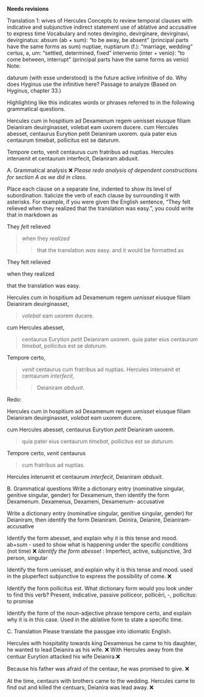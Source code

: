 **Needs revisions**

Translation 1: wives of Hercules
Concepts to review
temporal clauses with indicative and subjunctive
indirect statement
use of ablative and accusative to express time
Vocabulary and notes
devirgino, devirginare, devirginavi, devirginatus:
absum (ab + sum): “to be away, be absent” (principal parts have the same forms as sum)
nuptiae, nuptiarum (f.): “marriage, wedding”
certus, a, um: “settled, determined, fixed”
intervenio (inter + venio): “to come between, interrupt” (principal parts have the same forms as venio)
Note:

daturum (with esse understood) is the future active infinitive of do. Why does Hyginus use the infinitive here?
Passage to analyze
(Based on Hyginus, chapter 33.)

Highlighting like this indicates words or phrases referred to in the following grammatical questions.

Hercules cum in hospitium ad Dexamenum regem uenisset eiusque filiam Deianiram deuirginasset, volebat eam uxorem ducere. cum Hercules abesset, centaurus Eurytion petit Deianiram uxorem. quia pater eius centaurum timebat, pollicitus est se daturum.


Tempore certo, venit centaurus cum fratribus ad nuptias. Hercules interuenit et centaurum interfecit, Deianiram abduxit.


A. Grammatical analysis ❌ *Please redo analysis of dependent constructions for section A as we did in class.*

Place each clause on a separate line, indented to show its level of subordination. Italicize the verb of each clause by surrounding it with asterisks. For example, if you were given the English sentence, “They felt relieved when they realized that the translation was easy.”, you could write that in markdown as

They *felt* relieved
> when they *realized*
>> that the translation *was* easy. 
and it would be formatted as

They felt relieved

when they realized

that the translation was easy.

Hercules cum in hospitium ad Dexamenum regem *uenisset* eiusque filiam Deianiram deuirginasset, 
> *volebat* eam uxorem ducere. 

cum Hercules abesset, 
> centaurus Eurytion *petit* Deianiram uxorem. 
quia pater eius centaurum *timebat*, 
> pollicitus est se *daturum*.

Tempore certo, 
> *venit* centaurus cum fratribus ad nuptias. 
Hercules interuenit et centaurum *interfecit*, 
>> Deianiram *abduxit*.

Redo:

Hercules cum in hospitium ad Dexamenum regem *uenisset* eiusque filiam Deianiram deuirginasset, *volebat* eam uxorem ducere. 

cum Hercules abesset, centaurus Eurytion *petit* Deianiram uxorem. 
> quia pater eius centaurum *timebat*, pollicitus est se *daturum*.

Tempore certo, *venit* centaurus 
> cum fratribus ad nuptias. 

Hercules interuenit et centaurum *interfecit*, Deianiram *abduxit*.

B. Grammatical questions
Write a dictionary entry (nominative singular, genitive singular, gender) for Dexamenum, then identify the form Dexamenum.
Dexamenus, Dexameni, Dexamenum- accusative 

Write a dictionary entry (nominative singular, genitive singular, gender) for Deianiram, then identify the form Deianiram.
Deinira, Deianire, Deianiram- accusative

Identify the form abesset, and explain why it is this tense and mood.
ab+sum - used to show what is happening under the specific conditions (not time) ❌ *Identify the form abesset* : Imperfect, active, subjunctive, 3rd person, singular

Identify the form uenisset, and explain why it is this tense and mood.
used in the pluperfect subjunctive to express the possibility of come.  ❌ 

Identify the form pollicitus est. What dictionary form would you look under to find this verb?
Present, indicative, passive
polliceor, pollicēri, -, pollicitus: to promise

Identify the form of the noun-adjective phrase tempore certo, and explain why it is in this case.
Used in the ablative form to state a specific time. 

C. Translation
Please translate the passgae into idiomatic English.

Hercules with hospitality towards king Dexamenus he came to his daughter, he wanted to lead Deianira as his wife. ❌ 
With Hercules away from the centuar Eurytion attacked his wife Deianira.❌ 

Because his father was afraid of the centaur, he was promised to give. ❌ 

At the time, centaurs with brothers came to the wedding. 
Hercules came to find out and killed the centuars, Deianira was lead away.  ❌ 
